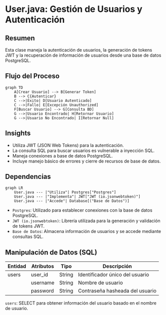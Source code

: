 # User.java: Gestión de Usuarios y Autenticación

## Resumen

Esta clase maneja la autenticación de usuarios, la generación de tokens JWT y la recuperación de información de usuarios desde una base de datos PostgreSQL.

## Flujo del Proceso

```mermaid
graph TD
    A[Crear Usuario] --> B[Generar Token]
    B --> C{Autenticar}
    C -->|Éxito| D[Usuario Autenticado]
    C -->|Fallo| E[Excepción Unauthorized]
    F[Buscar Usuario] --> G[Consulta BD]
    G -->|Usuario Encontrado| H[Retornar Usuario]
    G -->|Usuario No Encontrado| I[Retornar Null]
```

## Insights

- Utiliza JWT (JSON Web Tokens) para la autenticación.
- La consulta SQL para buscar usuarios es vulnerable a inyección SQL.
- Maneja conexiones a base de datos PostgreSQL.
- Incluye manejo básico de errores y cierre de recursos de base de datos.

## Dependencias

```mermaid
graph LR
    User.java --- |"Utiliza"| Postgres["Postgres"]
    User.java --- |"Implementa"| JWT["JWT (io.jsonwebtoken)"]
    User.java --- |"Accede"| Database[("Base de Datos")]
```

- `Postgres`: Utilizado para establecer conexiones con la base de datos PostgreSQL.
- `JWT (io.jsonwebtoken)`: Librería utilizada para la generación y validación de tokens JWT.
- `Base de Datos`: Almacena información de usuarios y se accede mediante consultas SQL.

## Manipulación de Datos (SQL)

| Entidad | Atributos | Tipo | Descripción |
|---------|-----------|------|-------------|
| users   | user_id   | String | Identificador único del usuario |
|         | username  | String | Nombre de usuario |
|         | password  | String | Contraseña hasheada del usuario |

`users`: SELECT para obtener información del usuario basado en el nombre de usuario.
